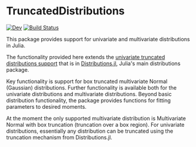 # TruncatedDistributions

[![Dev](https://img.shields.io/badge/docs-dev-blue.svg)](https://yoninazarathy.github.io/TruncatedDistributions.jl/dev/)
[![Build Status](https://travis-ci.com/yoninazarathy/TruncatedDistributions.jl.svg?branch=master)](https://travis-ci.com/yoninazarathy/TruncatedDistributions.jl)

This package provides support for univariate and multivariate distributions in Julia.

The functionality provided here extends the [univariate truncated distributions support](https://juliastats.org/Distributions.jl/latest/truncate/) that is in [Distributions.jl](https://github.com/JuliaStats/Distributions.jl), Julia's main distributions package. 

Key functionality is support for box truncated multivariate Normal (Gaussian) distributions. Further functionality is available both for the univariate distributions and multivariate distributions. 
Beyond basic distribution functionality, the package provides functions for fitting parameters to desired moments.

At the moment the only supported multivariate distribution is Multivariate Normal with box truncation (truncation over a box region). For univariate distributions, essentially any distribution can be truncated using the truncation mechanism from Distributions.jl.  